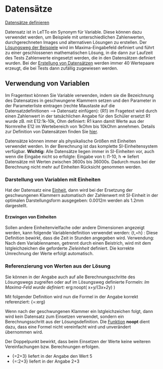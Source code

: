 # Datensätze
[Datensätze definieren](../Datensätzedefinieren/index.md)

Datensatz ist in LeTTo ein Synonym für Variable. Diese können dazu verwendet werden, um Beispiele mit unterschiedlichen Zahlenwerten, durchgerechneten Images und alternativen Lösungen zu erstellen. 
Der [Lösungsweg der Beispiele](../Berechnungen/index.md) wird im Maxima-Eingabefeld definiert und führt zu einer geschlossenen mathematischen Lösung, in die dann zur Laufzeit des Tests Zahlenwerte eingesetzt werden, die in den Datensätzen definiert wurden. Bei der [Erstellung von Datensätzen](../Datensätzedefinieren/index.md) werden immer 40 Wertepaare erzeugt, die bei Tests dann zufällig zugewiesen werden.

## Verwendung von Variablen
Im Fragentext können Sie Variable verwenden, indem sie die Bezeichnung des Datensatzes in geschwungene Klammern setzen und den Parameter in der Parameterliste eintragen (rechte Maustaste auf die Datensatzdefinitionen --&gt; Datensatz einfügen):
  {R1} im Fragetext wird durch einen Zahlenwert in der tatsächlichen Angabe für den Schüler ersetzt
R1 wurde zB. mit E12:1k-10k, Ohm definiert: R1 kann damit Werte aus der Normreihe E12 im Wertebereich von 1kOhm bis 10kOhm annehmen.
Details zur Definition von Datensätzen finden Sie [hier](../Datensätzedefinieren/index.md). 

Datensätze können immer als physikalische Größen mit Einheiten verwendet werden. In der Berechnung ist das komplette SI-Einheitensystem verfügbar.
**Wichtig:** Alle Datensätze liegen immer in SI-Einheiten vor, auch wenn die Eingabe nicht so erfolgte:
Eingabe von 
  t: I1-10, h =&gt; liefert Datensätze mit Werten zwischen 3600s bis 36000s. 
Dadurch muss bei der Berechnung nicht mehr auf Einheiten Rücksicht genommen werden.

### Darstellung von Variablen mit Einheiten
Hat der Datensatz eine [Einheit](../Einheit/index.md), dann wird bei der Ersetzung der geschwungenen Klammern automatisch der Zahlenwert mit SI-Einheit in der optimalen Darstellungsform ausgegeben:
  0.0012m werden als 1.2mm dargestellt.

#### Erzwingen von Einheiten
Sollen andere Einheitenvielfache oder andere Dimensionen angezeigt werden, kann folgende Variablendefinition verwendet werden:
  {t,=h} : Diese Definition bewirkt, dass die Zeit in Stunden angegeben wird.
Verwendung: Nach dem Variablennamen, getrennt durch einen Beistrich, wird mit dem Istgleichzeichen die geforderte _Zieleinheit_ definiert. Die korrekte Umrechnung der Werte erfolgt automatisch.

### Referenzierung von Werten aus der Lösung
Sie können in der Angabe auch auf alle Berechnungsschritte des Lösungswegs zugreifen oder auf im Lösungsweg definierte Formeln:
  _Im Maxima-Feld wurde definiert:_
  erg:noopt( x+y/(3*x+2*y) )

Mit folgender Definition wird nun die Formel in der Angabe korrekt referenziert:
  {=:erg}

Wenn nach der geschwungenen Klammer ein Istgleichzeichen folgt, dann wird kein Datensatz zum Einsetzen verwendet, sondern ein Berechnungsschritt aus der Lösungsdefinition. Die [Funktion](../Funktionen/index.md) **noopt** dient dazu, dass eine Formel nicht vereinfacht wird und unverändert übernommen wird.

Der Doppelpunkt bewirkt, dass beim Einsetzen der Werte keine weiteren Vereinfachungen bzw. Berechnungen erfolgen.
* {=2+3} liefert in der Angabe den Wert 5
* {=:2+3} liefert in der Angabe 2+3

